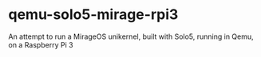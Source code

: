 # qemu-solo5-mirage-rpi3
An attempt to run a MirageOS unikernel, built with Solo5, running in Qemu, on a Raspberry Pi 3
